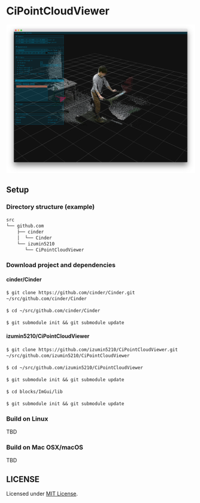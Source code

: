 # CiPointCloudViewer
![Screenshot](art/ss1.png)

## Setup
### Directory structure (example)

```
src
└── github.com
    ├── cinder
    │  └── Cinder
    └── izumin5210
       └── CiPointCloudViewer
```

### Download project and dependencies
#### cinder/Cinder

```
$ git clone https://github.com/cinder/Cinder.git ~/src/github.com/cinder/Cinder

$ cd ~/src/github.com/cinder/Cinder

$ git submodule init && git submodule update
```

#### izumin5210/CiPointCloudViewer

```
$ git clone https://github.com/izumin5210/CiPointCloudViewer.git ~/src/github.com/izumin5210/CiPointCloudViewer

$ cd ~/src/github.com/izumin5210/CiPointCloudViewer

$ git submodule init && git submodule update

$ cd blocks/ImGui/lib

$ git submodule init && git submodule update
```

### Build on Linux
TBD

### Build on Mac OSX/macOS
TBD

## LICENSE
Licensed under [MIT License](https://izumin.mit-license.org/2016).
